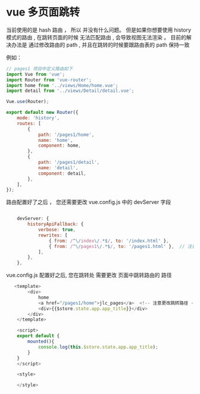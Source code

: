 # vue 多页面跳转

当前使用的是 hash 路由 ， 所以 并没有什么问题。
但是如果你想要使用 history 模式的路由 , 在跳转页面的时候 无法匹配路由 , 会导致视图无法渲染 。
目前的解决办法是 通过修改路由的 path , 并且在跳转的时候要跟路由表的 path 保持一致

例如：

```javascript
// pages1 项目中定义路由如下
import Vue from 'vue';
import Router from 'vue-router';
import home from '../views/Home/home.vue';
import detail from '../views/Detail/detail.vue';

Vue.use(Router);

export default new Router({
	mode: 'history',
	routes: [
		{
			path: '/pages1/home',
			name: 'home',
			component: home,
		},
		{
			path: '/pages1/detail',
			name: 'detail',
			component: detail,
		},
	],
});
```

路由配置好了之后 ， 您还需要更改 vue.config.js 中的 devServer 字段

```javascript

    devServer: {
        historyApiFallback: {
            verbose: true,
            rewrites: [
                { from: /^\/index\/.*$/, to: '/index.html' },
                { from: /^\/pages1\/.*$/, to: '/pages1.html' },  // 注意 这里定义 pages1 , 您的路由页必须定义为 /pages1/xx
            ],
        },
    },
```

vue.config.js 配置好之后, 您在跳转处 需要更改 页面中跳转路由的 路径

```javascript
   <template>
        <div>
            home
            <a href="/pages1/home">jlc_pages</a>  <!-- 注意更改跳转路径 -->
            <div>{{$store.state.app.app_title}}</div>
        </div>
    </template>

    <script>
    export default {
        mounted(){
            console.log(this.$store.state.app.app_title);
        }
    }
    </script>

    <style>

    </style>

```
